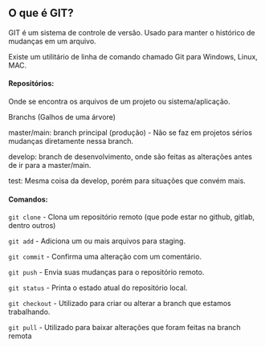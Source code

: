 ## O que é GIT?

GIT é um sistema de controle de versão. Usado para manter o histórico de mudanças em um arquivo.

Existe um utilitário de linha de comando chamado Git para Windows, Linux, MAC.

#### Repositórios:

Onde se encontra os arquivos de um projeto ou sistema/aplicação.

Branchs (Galhos de uma árvore)

master/main: branch principal (produção) - Não se faz em projetos sérios mudanças diretamente nessa branch.

develop: branch de desenvolvimento, onde são feitas as alterações antes de ir para a master/main.

test: Mesma coisa da develop, porém para situações que convém mais.

#### Comandos:

`git clone` - Clona um repositório remoto (que pode estar no github, gitlab, dentro outros)

`git add` - Adiciona um ou mais arquivos para staging.

`git commit` - Confirma uma alteração com um comentário.

`git push` - Envia suas mudanças para o repositório remoto.

`git status` - Printa o estado atual do repositório local.

`git checkout` - Utilizado para criar ou alterar a branch que estamos trabalhando.

`git pull` - Utilizado para baixar alterações que foram feitas na branch remota
